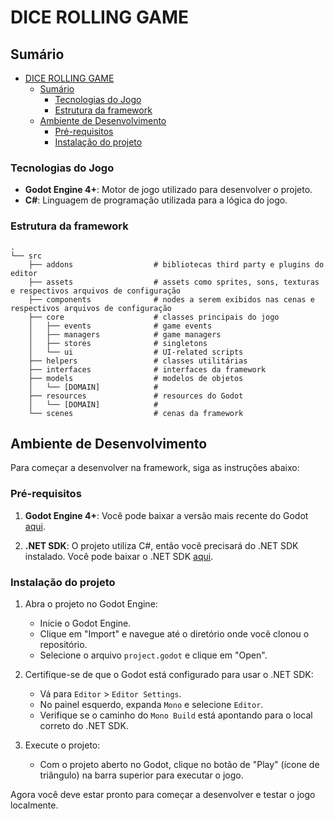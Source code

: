 # DICE ROLLING GAME

## Sumário

- [DICE ROLLING GAME](#dice-rolling-game)
  - [Sumário](#sumário)
    - [Tecnologias do Jogo](#tecnologias-do-jogo)
    - [Estrutura da framework](#estrutura-da-framework)
  - [Ambiente de Desenvolvimento](#ambiente-de-desenvolvimento)
    - [Pré-requisitos](#pré-requisitos)
    - [Instalação do projeto](#instalação-do-projeto)

### Tecnologias do Jogo

- **Godot Engine 4+**: Motor de jogo utilizado para desenvolver o projeto.
- **C#**: Linguagem de programação utilizada para a lógica do jogo.

### Estrutura da framework

```pwsh
.
└── src
    ├── addons                  # bibliotecas third party e plugins do editor
    ├── assets                  # assets como sprites, sons, texturas e respectivos arquivos de configuração
    ├── components              # nodes a serem exibidos nas cenas e respectivos arquivos de configuração
    ├── core                    # classes principais do jogo
    │   ├── events              # game events
    │   ├── managers            # game managers
    │   ├── stores              # singletons
    │   └── ui                  # UI-related scripts
    ├── helpers                 # classes utilitárias
    ├── interfaces              # interfaces da framework
    ├── models                  # modelos de objetos
    │   └── [DOMAIN]            #
    ├── resources               # resources do Godot
    │   └── [DOMAIN]            # 
    └── scenes                  # cenas da framework
```

## Ambiente de Desenvolvimento

Para começar a desenvolver na framework, siga as instruções abaixo:

### Pré-requisitos

1. **Godot Engine 4+**: Você pode baixar a versão mais recente do Godot [aqui](https://godotengine.org/download).

2. **.NET SDK**: O projeto utiliza C#, então você precisará do .NET SDK instalado. Você pode baixar o .NET SDK [aqui](https://dotnet.microsoft.com/download).

### Instalação do projeto

1. Abra o projeto no Godot Engine:

   - Inicie o Godot Engine.
   - Clique em "Import" e navegue até o diretório onde você clonou o repositório.
   - Selecione o arquivo `project.godot` e clique em "Open".

2. Certifique-se de que o Godot está configurado para usar o .NET SDK:

   - Vá para `Editor` > `Editor Settings`.
   - No painel esquerdo, expanda `Mono` e selecione `Editor`.
   - Verifique se o caminho do `Mono Build` está apontando para o local correto do .NET SDK.

3. Execute o projeto:
   - Com o projeto aberto no Godot, clique no botão de "Play" (ícone de triângulo) na barra superior para executar o jogo.

Agora você deve estar pronto para começar a desenvolver e testar o jogo localmente.
